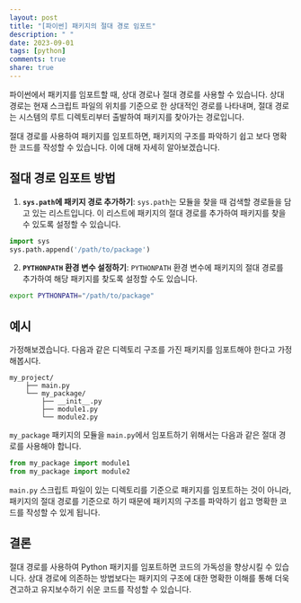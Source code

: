 ```yaml
---
layout: post
title: "[파이썬] 패키지의 절대 경로 임포트"
description: " "
date: 2023-09-01
tags: [python]
comments: true
share: true
---
```


파이썬에서 패키지를 임포트할 때, 상대 경로나 절대 경로를 사용할 수 있습니다. 상대 경로는 현재 스크립트 파일의 위치를 기준으로 한 상대적인 경로를 나타내며, 절대 경로는 시스템의 루트 디렉토리부터 출발하여 패키지를 찾아가는 경로입니다.

절대 경로를 사용하여 패키지를 임포트하면, 패키지의 구조를 파악하기 쉽고 보다 명확한 코드를 작성할 수 있습니다. 이에 대해 자세히 알아보겠습니다.

## 절대 경로 임포트 방법

1. **`sys.path`에 패키지 경로 추가하기**: `sys.path`는 모듈을 찾을 때 검색할 경로들을 담고 있는 리스트입니다. 이 리스트에 패키지의 절대 경로를 추가하여 패키지를 찾을 수 있도록 설정할 수 있습니다.

```python
import sys
sys.path.append('/path/to/package')
```

2. **`PYTHONPATH` 환경 변수 설정하기**: `PYTHONPATH` 환경 변수에 패키지의 절대 경로를 추가하여 해당 패키지를 찾도록 설정할 수도 있습니다.

```bash
export PYTHONPATH="/path/to/package"
```

## 예시

가정해보겠습니다. 다음과 같은 디렉토리 구조를 가진 패키지를 임포트해야 한다고 가정해봅시다.

```
my_project/
    ├── main.py
    └── my_package/
        ├── __init__.py
        ├── module1.py
        └── module2.py
```

`my_package` 패키지의 모듈을 `main.py`에서 임포트하기 위해서는 다음과 같은 절대 경로를 사용해야 합니다.

```python
from my_package import module1
from my_package import module2
```

`main.py` 스크립트 파일이 있는 디렉토리를 기준으로 패키지를 임포트하는 것이 아니라, 패키지의 절대 경로를 기준으로 하기 때문에 패키지의 구조를 파악하기 쉽고 명확한 코드를 작성할 수 있게 됩니다.

## 결론

절대 경로를 사용하여 Python 패키지를 임포트하면 코드의 가독성을 향상시킬 수 있습니다. 상대 경로에 의존하는 방법보다는 패키지의 구조에 대한 명확한 이해를 통해 더욱 견고하고 유지보수하기 쉬운 코드를 작성할 수 있습니다.